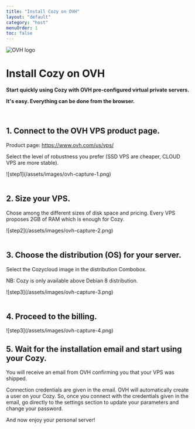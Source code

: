 ```yaml
---
title: "Install Cozy on OVH"
layout: "default"
category: "host"
menuOrder: 1
toc: false
---
```



<div class="install-inner-logo">
<img alt="OVH logo" src="/assets/images/host/ovh-logo.svg">
</div>

# Install Cozy on OVH

**Start quickly using Cozy with OVH pre-configured virtual private servers.**

**It's easy. Everything can be done from the browser.**

<br>

## 1. Connect to the OVH VPS product page.

Product page: https://www.ovh.com/us/vps/

Select the level of robustness you prefer (SSD VPS are cheaper, CLOUD VPS are
more stable).

<div>
![step1](/assets/images/ovh-capture-1.png)
</div>


<br>

## 2. Size your VPS.

Chose among the different sizes of disk space and pricing. Every VPS proposes
2GB of RAM which is enough for Cozy.

<div>
![step2](/assets/images/ovh-capture-2.png)
</div>

<br>

## 3. Choose the distribution (OS) for your server.

Select the Cozycloud image in the distribution Combobox.

NB: Cozy is only available above Debian 8 distribution.

<div>
![step3](/assets/images/ovh-capture-3.png)
</div>

<br>

## 4. Proceed to the billing.

<div>
![step3](/assets/images/ovh-capture-4.png)
</div>

## 5. Wait for the installation email and start using your Cozy.

You will receive an email from OVH confirming you that your VPS was shipped.

Connection credentials are given in the email. OVH will automatically create a
user on your Cozy. So, once you connect with the credentials given in the
email, go directly to the settings section to update your parameters and change
your password.

And now enjoy your personal server!

